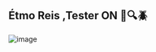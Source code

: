 ## Étmo Reis ,Tester ON :eyes::mag::beetle:
![image](https://github.com/EtmoReis/EtmoReis/assets/160361258/a492f4db-313a-422e-9a3e-b081538b5473)
